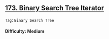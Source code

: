 ## [173. Binary Search Tree Iterator](https://leetcode.com/problems/binary-search-tree-iterator/)

```Tag```: ```Binary Search Tree```

#### Difficulty: Medium
